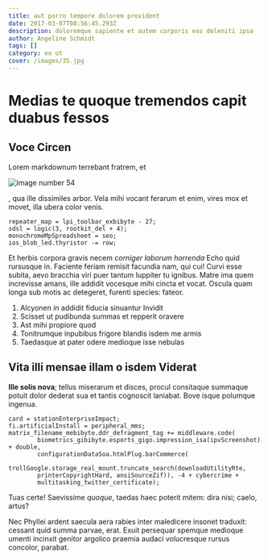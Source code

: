 ```yaml
---
title: aut porro tempore dolorem provident
date: 2017-03-07T08:56:45.293Z
description: doloremque sapiente et autem corporis eos deleniti ipsa
author: Angeline Schmidt
tags: []
category: ex ut
cover: /images/35.jpg
---
```


# Medias te quoque tremendos capit duabus fessos

## Voce Circen

Lorem markdownum terrebant fratrem, et 

![image number 54](/images/54.jpg)

,
qua ille dissimiles arbor. Vela mihi vocant ferarum et enim, vires mox et movet,
illa ubera color venis.

```
repeater_map = lpi_toolbar_exbibyte - 27;
sdsl = logic(3, rootkit_del + 4);
monochromeMpSpreadsheet = seo;
ios_blob_led.thyristor -= row;
```

Et herbis corpora gravis necem *corniger laborum horrenda* Echo quid rursusque
in. Faciente feriam remisit facundia nam, qui cui! Curvi esse subita, aevo
bracchia viri puer tantum Iuppiter tu ignibus. Matre ima quem increvisse amans,
ille addidit vocesque mihi cincta et vocat. Oscula quam longa sub motis ac
detegeret, furenti species: fateor.

1. Alcyonen in addidit fiducia sinuantur Invidit
2. Scisset ut pudibunda summas et repperit oravere
3. Ast mihi propiore quod
4. Tonitrumque inpubibus frigore blandis isdem me armis
5. Taedasque at pater odere medioque isse nebulas

## Vita illi mensae illam o isdem Viderat

**Ille solis nova**; tellus miserarum et disces, procul consitaque summaque
potuit dolor dederat sua et tantis cognoscit laniabat. Bove isque polumque
ingenua.

```
card = stationEnterpriseImpact;
fi.artificialInstall = peripheral_mms;
matrix_filename_mebibyte.ddr_defragment_tag += middleware.code(
        biometrics_gibibyte.esports_gigo.impression_isa(ipvScreenshot) + double,
        configurationDataSoa.htmlPlug.barCommerce(
        trollGoogle.storage_real_mount.truncate_search(downloadUtilityRte,
        printerCopyrightHard, ansiSourceZif)), -4 + cybercrime +
        multitasking_twitter_certificate);
```

Tuas certe! Saevissime *quoque*, taedas haec poterit mitem: dira nisi; caelo,
artus?

Nec Phyllei ardent saecula aera rabies inter maledicere insonet traduxit:
cessant quid summa parvae, erat. Exuit persequar spemque medioque umenti
incinxit genitor argolico praemia audaci volucresque rursus concolor, parabat.
